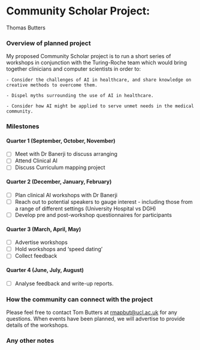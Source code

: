 # Community Scholar Project:
Thomas Butters

### Overview of planned project
My proposed Community Scholar project is to run a short series of workshops in conjunction with the Turing-Roche team which would bring together clinicians and computer scientists in order to:

    - Consider the challenges of AI in healthcare, and share knowledge on creative methods to overcome them. 

    - Dispel myths surrounding the use of AI in healthcare.

    - Consider how AI might be applied to serve unmet needs in the medical community.

### Milestones

#### Quarter 1 (September, October, November)
- [ ] Meet with Dr Banerji to discuss arranging 
- [ ] Attend Clinical AI
- [ ] Discuss Curriculum mapping project

#### Quarter 2 (December, January, February)
- [ ] Plan clinical AI workshops with Dr Banerji
- [ ] Reach out to potential speakers to gauge interest - including those from a range of different settings (University Hospital vs DGH)
- [ ] Develop pre and post-workshop questionnaires for participants

#### Quarter 3 (March, April, May)
- [ ] Advertise workshops
- [ ] Hold workshops and ‘speed dating’
- [ ] Collect feedback

#### Quarter 4 (June, July, August)
- [ ] Analyse feedback and write-up reports.


### How the community can connect with the project
Please feel free to contact Tom Butters at rmapbut@ucl.ac.uk for any questions.
When events have been planned, we will advertise to provide details of the workshops.


### Any other notes
